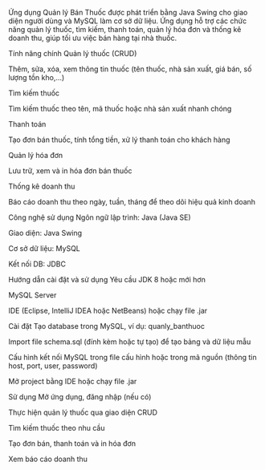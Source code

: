 Ứng dụng Quản lý Bán Thuốc được phát triển bằng Java Swing cho giao diện người dùng và MySQL làm cơ sở dữ liệu. Ứng dụng hỗ trợ các chức năng quản lý thuốc, tìm kiếm, thanh toán, quản lý hóa đơn và thống kê doanh thu, giúp tối ưu việc bán hàng tại nhà thuốc.

Tính năng chính
Quản lý thuốc (CRUD)

Thêm, sửa, xóa, xem thông tin thuốc (tên thuốc, nhà sản xuất, giá bán, số lượng tồn kho,...)

Tìm kiếm thuốc

Tìm kiếm thuốc theo tên, mã thuốc hoặc nhà sản xuất nhanh chóng

Thanh toán

Tạo đơn bán thuốc, tính tổng tiền, xử lý thanh toán cho khách hàng

Quản lý hóa đơn

Lưu trữ, xem và in hóa đơn bán thuốc

Thống kê doanh thu

Báo cáo doanh thu theo ngày, tuần, tháng để theo dõi hiệu quả kinh doanh

Công nghệ sử dụng
Ngôn ngữ lập trình: Java (Java SE)

Giao diện: Java Swing

Cơ sở dữ liệu: MySQL

Kết nối DB: JDBC

Hướng dẫn cài đặt và sử dụng
Yêu cầu
JDK 8 hoặc mới hơn

MySQL Server

IDE (Eclipse, IntelliJ IDEA hoặc NetBeans) hoặc chạy file .jar

Cài đặt
Tạo database trong MySQL, ví dụ: quanly_banthuoc

Import file schema.sql (đính kèm hoặc tự tạo) để tạo bảng và dữ liệu mẫu

Cấu hình kết nối MySQL trong file cấu hình hoặc trong mã nguồn (thông tin host, port, user, password)

Mở project bằng IDE hoặc chạy file .jar

Sử dụng
Mở ứng dụng, đăng nhập (nếu có)

Thực hiện quản lý thuốc qua giao diện CRUD

Tìm kiếm thuốc theo nhu cầu

Tạo đơn bán, thanh toán và in hóa đơn

Xem báo cáo doanh thu
